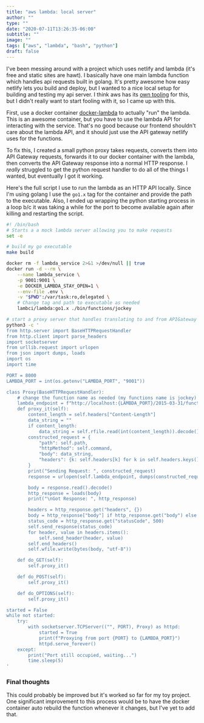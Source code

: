```yaml
---
title: "aws lambda: local server"
author: ""
type: ""
date: "2020-07-11T13:26:35-06:00"
subtitle: ""
image: ""
tags: ["aws", "lambda", "bash", "python"]
draft: false
---
```


I've been messing around with a project which uses netlify and lambda (it's free and static sites are hawt). I basically have one main lambda function which handles api requests built in golang. It's pretty awesome how easy netlify lets you build and deploy, but I wanted to a nice local setup for building and testing my api server. I think aws has its [own tooling](https://aws.amazon.com/serverless/sam/) for this, but I didn't really want to start fooling with it, so I came up with this.

First, use a docker container [docker-lambda](https://github.com/lambci/docker-lambda) to actually "run" the lambda. This is an awesome container, but you have to use the lambda API for interacting with the service. That's no good because our frontend shouldn't care about the lambda API, and it should just use the API gateway netlify uses for the functions.

To fix this, I created a small python proxy takes requests, converts them into API Gateway requests, forwards it to our docker container with the lambda, then converts the API Gateway response into a normal HTTP response. I _really_ struggled to get the python request handler to do all of the things I wanted, but eventually I got it working.

Here's the full script I use to run the lambda as an HTTP API locally. Since I'm using golang I use the `go1.x` tag for the container and provide the path to the executable. Also, I ended up wrapping the python starting process in a loop b/c it was taking a while for the port to become available again after killing and restarting the script.

```bash
#! /bin/bash
# Starts a a mock lambda server allowing you to make requests
set -e

# build my go executable
make build

docker rm -f lambda_service 2>&1 >/dev/null || true
docker run -d --rm \
    --name lambda_service \
    -p 9001:9001 \
    -e DOCKER_LAMBDA_STAY_OPEN=1 \
    --env-file .env \
    -v "$PWD":/var/task:ro,delegated \
    # Change tag and path to executable as needed
    lambci/lambda:go1.x ./bin/functions/jockey

# start a proxy server that handles translating to and from APIGateway request/responses
python3 -c '
from http.server import BaseHTTPRequestHandler
from http.client import parse_headers
import socketserver
from urllib.request import urlopen
from json import dumps, loads
import os
import time

PORT = 8000
LAMBDA_PORT = int(os.getenv("LAMBDA_PORT", "9001"))

class Proxy(BaseHTTPRequestHandler):
    # change the function name as needed (my functions name is jockey)
    lambda_endpoint = f"http://localhost:{LAMBDA_PORT}/2015-03-31/functions/jockey/invocations"
    def proxy_it(self):
        content_length = self.headers["Content-Length"]
        data_string = ""
        if content_length:
            data_string = self.rfile.read(int(content_length)).decode()
        constructed_request = {
            "path": self.path,
            "httpMethod": self.command,
            "body": data_string,
            "headers": {k: self.headers[k] for k in self.headers.keys()}
        }
        print("Sending Request: ", constructed_request)
        response = urlopen(self.lambda_endpoint, dumps(constructed_request).encode())

        body = response.read().decode()
        http_response = loads(body)
        print("\nGot Response: ", http_response)

        headers = http_response.get("headers", {})
        body = http_response["body"] if http_response.get("body") else ""
        status_code = http_response.get("statusCode", 500)
        self.send_response(status_code)
        for header, value in headers.items():
            self.send_header(header, value)
        self.end_headers()
        self.wfile.write(bytes(body, "utf-8"))

    def do_GET(self):
        self.proxy_it()

    def do_POST(self):
        self.proxy_it()

    def do_OPTIONS(self):
        self.proxy_it()

started = False
while not started:
    try:
        with socketserver.TCPServer(("", PORT), Proxy) as httpd:
            started = True
            print(f"Proxying from port {PORT} to {LAMBDA_PORT}")
            httpd.serve_forever()
    except:
        print("Port still occupied, waiting...")
        time.sleep(5)
'
```

### Final thoughts
This could probably be improved but it's worked so far for my toy project. One significant improvement to this process would be to have the docker container auto rebuild the function whenever it changes, but I've yet to add that.